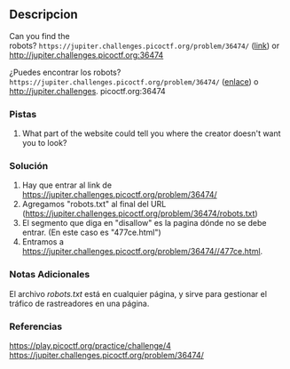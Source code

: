 ## Descripcion
Can you find the robots? `https://jupiter.challenges.picoctf.org/problem/36474/` ([link](https://jupiter.challenges.picoctf.org/problem/36474/)) or http://jupiter.challenges.picoctf.org:36474

¿Puedes encontrar los robots? `https://jupiter.challenges.picoctf.org/problem/36474/` ([enlace](https://jupiter.challenges.picoctf.org/problem/36474/)) o http://jupiter.challenges. picoctf.org:36474
### Pistas
1. What part of the website could tell you where the creator doesn't want you to look?
### Solución
1. Hay que entrar al link de https://jupiter.challenges.picoctf.org/problem/36474/
2. Agregamos "robots.txt" al final del URL (https://jupiter.challenges.picoctf.org/problem/36474/robots.txt)
3. El segmento que diga en "disallow" es la pagina dónde no se debe entrar. (En este caso es "477ce.html")
4. Entramos a https://jupiter.challenges.picoctf.org/problem/36474//477ce.html.
### Notas Adicionales
El archivo *robots.txt* está en cualquier página, y sirve para gestionar el tráfico de rastreadores en una página.
### Referencias
https://play.picoctf.org/practice/challenge/4
https://jupiter.challenges.picoctf.org/problem/36474/
